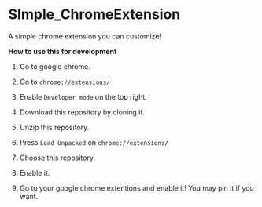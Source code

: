 # SImple_ChromeExtension
A simple chrome extension you can customize!

**How to use this for development**

1. Go to google chrome.

2. Go to `chrome://extensions/`

3. Enable `Developer mode` on the top right.

4. Download this repository by cloning it.

5. Unzip this repository. 

6. Press `Load Unpacked` on `chrome://extensions/`

6. Choose this repository.

7. Enable it.

8. Go to your google chrome extentions and enable it! You may pin it if you want.
